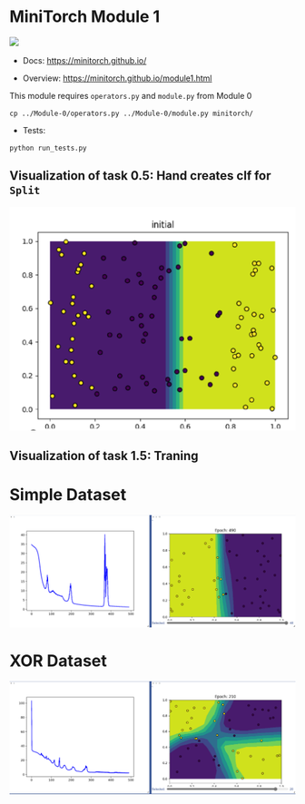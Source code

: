 # MiniTorch Module 1

<img src="https://minitorch.github.io/_images/match.png" width="100px">

* Docs: https://minitorch.github.io/

* Overview: https://minitorch.github.io/module1.html

This module requires `operators.py` and `module.py` from Module 0

```
cp ../Module-0/operators.py ../Module-0/module.py minitorch/
```


* Tests:

```
python run_tests.py
```


## Visualization of task 0.5: Hand creates clf for `Split`
![image](./_images/task0.5_viz_Split_clf.PNG)


## Visualization of task 1.5: Traning
# Simple Dataset
![image](./_images/minitorch_task_1.5_Simple_training.PNG)

# XOR Dataset
![image](./_images/minitorch_task_1.5_training.PNG)
